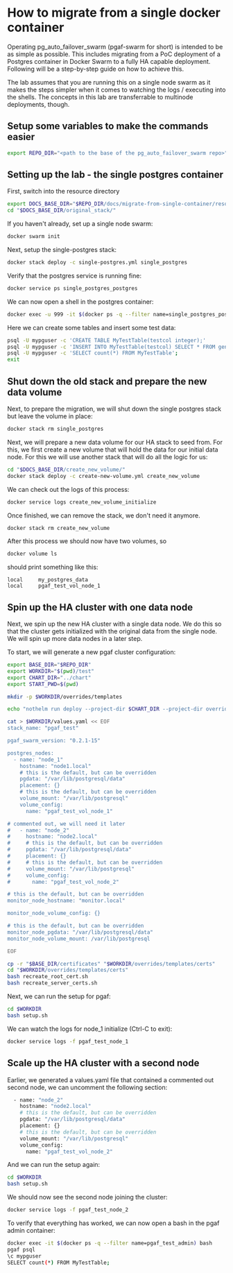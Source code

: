 # How to migrate from a single docker container

Operating pg_auto_failover_swarm (pgaf-swarm for short) is intended to be as simple as possible.
This includes migrating from a PoC deployment of a Postgres container in Docker Swarm to a fully HA capable
deployment. Following will be a step-by-step guide on how to achieve this.

The lab assumes that you are running this on a single node swarm as it makes the steps simpler when it comes
to watching the logs / executing into the shells. The concepts in this lab are transferrable to multinode deployments, though.

## Setup some variables to make the commands easier

```bash
export REPO_DIR="<path to the base of the pg_auto_failover_swarm repo>"
```

## Setting up the lab - the single postgres container

First, switch into the resource directory

```bash
export DOCS_BASE_DIR="$REPO_DIR/docs/migrate-from-single-container/resources"
cd "$DOCS_BASE_DIR/original_stack/"
```

If you haven't already, set up a single node swarm:

```bash
docker swarm init
```

Next, setup the single-postgres stack:

```bash
docker stack deploy -c single-postgres.yml single_postgres
```

Verify that the postgres service is running fine:

```bash
docker service ps single_postgres_postgres
```

We can now open a shell in the postgres container:

```bash
docker exec -u 999 -it $(docker ps -q --filter name=single_postgres_postgres) bash
```

Here we can create some tables and insert some test data:

```bash
psql -U mypguser -c 'CREATE TABLE MyTestTable(testcol integer);'
psql -U mypguser -c 'INSERT INTO MyTestTable(testcol) SELECT * FROM generate_series(1::integer, 100::integer)';
psql -U mypguser -c 'SELECT count(*) FROM MyTestTable';
exit
```

## Shut down the old stack and prepare the new data volume

Next, to prepare the migration, we will shut down the single postgres stack but leave the volume in place:

```bash
docker stack rm single_postgres
```

Next, we will prepare a new data volume for our HA stack to seed from. For this, we first create a new volume
that will hold the data for our initial data node. For this we will use another stack that will
do all the logic for us:

```bash
cd "$DOCS_BASE_DIR/create_new_volume/"
docker stack deploy -c create-new-volume.yml create_new_volume
```

We can check out the logs of this process:

```bash
docker service logs create_new_volume_initialize
```

Once finished, we can remove the stack, we don't need it anymore.

```bash
docker stack rm create_new_volume
```

After this process we should now have two volumes, so

```bash
docker volume ls
```

should print something like this:

```
local     my_postgres_data
local     pgaf_test_vol_node_1
```
## Spin up the HA cluster with one data node

Next, we spin up the new HA cluster with a single data node. We do this
so that the cluster gets initialized with the original data from the single node.
We will spin up more data nodes in a later step.

To start, we will generate a new pgaf cluster configuration:

```bash
export BASE_DIR="$REPO_DIR"
export WORKDIR="$(pwd)/test"
export CHART_DIR="../chart"
export START_PWD=$(pwd)

mkdir -p $WORKDIR/overrides/templates

echo "nothelm run deploy --project-dir $CHART_DIR --project-dir overrides -f values.yaml" > $WORKDIR/setup.sh

cat > $WORKDIR/values.yaml << EOF
stack_name: "pgaf_test"

pgaf_swarm_version: "0.2.1-15"

postgres_nodes:
  - name: "node_1"
    hostname: "node1.local"
    # this is the default, but can be overridden
    pgdata: "/var/lib/postgresql/data"
    placement: {}
    # this is the default, but can be overridden
    volume_mount: "/var/lib/postgresql"
    volume_config:
      name: "pgaf_test_vol_node_1"

# commented out, we will need it later
#   - name: "node_2"
#     hostname: "node2.local"
#     # this is the default, but can be overridden
#     pgdata: "/var/lib/postgresql/data"
#     placement: {}
#     # this is the default, but can be overridden
#     volume_mount: "/var/lib/postgresql"
#     volume_config:
#       name: "pgaf_test_vol_node_2"

# this is the default, but can be overridden
monitor_node_hostname: "monitor.local"

monitor_node_volume_config: {}

# this is the default, but can be overridden
monitor_node_pgdata: "/var/lib/postgresql/data"
monitor_node_volume_mount: /var/lib/postgresql

EOF

cp -r "$BASE_DIR/certificates" "$WORKDIR/overrides/templates/certs"
cd "$WORKDIR/overrides/templates/certs"
bash recreate_root_cert.sh
bash recreate_server_certs.sh
```

Next, we can run the setup for pgaf:

```bash
cd $WORKDIR
bash setup.sh
```

We can watch the logs for node_1 initialize (Ctrl-C to exit):

```bash
docker service logs -f pgaf_test_node_1
```

## Scale up the HA cluster with a second node

Earlier, we generated a values.yaml file that contained a commented out second node, we can uncomment the following section:

```bash
  - name: "node_2"
    hostname: "node2.local"
    # this is the default, but can be overridden
    pgdata: "/var/lib/postgresql/data"
    placement: {}
    # this is the default, but can be overridden
    volume_mount: "/var/lib/postgresql"
    volume_config:
      name: "pgaf_test_vol_node_2"
```

And we can run the setup again:

```bash
cd $WORKDIR
bash setup.sh
```

We should now see the second node joining the cluster:

```bash
docker service logs -f pgaf_test_node_2
```

To verify that everything has worked, we can now open a bash in the pgaf admin container:

```bash
docker exec -it $(docker ps -q --filter name=pgaf_test_admin) bash
pgaf psql 
\c mypguser
SELECT count(*) FROM MyTestTable;
```
